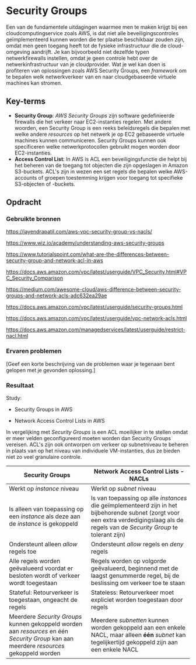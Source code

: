 # Security Groups

Een van de fundamentele uitdagingen waarmee men te maken krijgt bij een cloudcomputingservice zoals AWS, is dat niet alle beveiligingscontroles geïmplementeerd kunnen worden die ter plaatse beschikbaar zouden zijn, omdat men geen toegang heeft tot de fysieke infrastructuur die de cloud-omgeving aandrijft. Je kan bijvoorbeeld niet dezelfde typen netwerkfirewalls instellen, omdat je geen controle hebt over de netwerkinfrastructuur van je cloudprovider. Wat je wel kan doen is profiteren van oplossingen zoals AWS Security Groups, een _framework_ om te bepalen welk netwerkverkeer van en naar cloudgebaseerde virtuele machines kan stromen.

## Key-terms

- **Security Group**: _AWS Security Groups_ zijn software gedefinieerde firewalls die het verkeer naar EC2-instanties regelen. Met andere woorden, een Security Group is een reeks beleidsregels die bepalen met welke andere _resources_ op het netwerk je op EC2 gebaseerde virtuele machines kunnen communiceren. Security Groups kunnen ook specificeren welke netwerkprotocollen gebruikt mogen worden door EC2-instanties.
- **Access Control List**: In AWS is ACL een beveiligingsfunctie die helpt bij het beheren van de toegang tot objecten die zijn opgeslagen in Amazon S3-buckets. ACL's zijn in wezen een set regels die bepalen welke AWS-accounts of groepen toestemming krijgen voor toegang tot specifieke S3-objecten of -buckets.

## Opdracht
### Gebruikte bronnen

https://jayendrapatil.com/aws-vpc-security-group-vs-nacls/

https://www.wiz.io/academy/understanding-aws-security-groups



https://www.tutorialspoint.com/what-are-the-differences-between-security-group-and-network-acl-in-aws

https://docs.aws.amazon.com/vpc/latest/userguide/VPC_Security.html#VPC_Security_Comparison

https://medium.com/awesome-cloud/aws-difference-between-security-groups-and-network-acls-adc632ea29ae

https://docs.aws.amazon.com/vpc/latest/userguide/security-groups.html

https://docs.aws.amazon.com/vpc/latest/userguide/vpc-network-acls.html

https://docs.aws.amazon.com/managedservices/latest/userguide/restrict-nacl.html

### Ervaren problemen
[Geef een korte beschrijving van de problemen waar je tegenaan bent gelopen met je gevonden oplossing.]

### Resultaat

Study:
- Security Groups in AWS




- Network Access Control Lists in AWS

In vergelijking met _Security Groups_ is een ACL moeilijker in te stellen omdat er meer velden geconfigureerd moeten worden dan Security Groups vereisen. ACL's zijn ook ontworpen om verkeer op subnetniveau te beheren in plaats van op het niveau van individuele VM-instanties, dus ze bieden niet zo veel granulaire controle.


| Security Groups | Network Access Control Lists - NACLs |
| --------------- | ------------------------------------ |
| Werkt op _instance_ niveau | Werkt op _subnet_ niveau |
| Is alleen van toepassing op een _instance_ als deze aan de _instance_ is gekoppeld | Is van toepassing op alle _instances_ die geïmplementeerd zijn in het bijbehorende subnet (zorgt voor een extra verdedigingslaag als de regels van de _Security Group_ te tolerant zijn) |
| Ondersteunt alleen _allow_ regels toe | Ondersteunt _allow_ regels  en _deny_ regels |
| Alle regels worden geëvalueerd voordat er besloten wordt of verkeer wordt toegestaan | Regels worden op volgorde geëvalueerd, beginnend met de laagst genummerde regel, bij de beslissing om verkeer toe te staan |
| Stateful: Retourverkeer is toegestaan, ongeacht de regels | Stateless: Retourverkeer moet expliciet worden toegestaan door regels |
| Meerdere _Security Groups_ kunnen gekoppeld worden aan _resources_ en één _Security Group_ kan aan meerdere _resources_ gekoppeld worden | Meerdere _subnetten_ kunnen worden gekoppeld aan een enkele NACL, maar alleen **één** _subnet_ kan tegelijkertijd gekoppeld zijn aan een enkele NACL |
